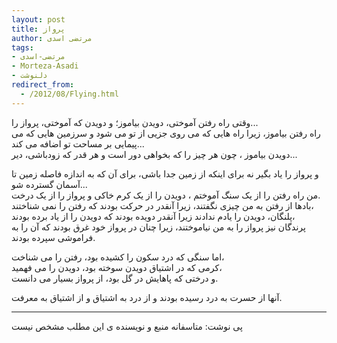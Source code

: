 ```yaml
---
layout: post
title: پرواز
author: مرتضی اسدی
tags:
- مرتضی-اسدی
- Morteza-Asadi
- دلنوشت
redirect_from:
  - /2012/08/Flying.html
---
```

وقتی راه رفتن آموختی، دویدن بیاموز؛ و دویدن که آموختی، پرواز را...  
راه رفتن بیاموز، زیرا راه هایی که می روی جزیی از تو می شود و سرزمین هایی که می پیمایی بر مساحت تو اضافه می کند...  
دویدن بیاموز ، چون هر چیز را که بخواهی دور است و هر قدر که زودباشی، دیر...  



و پرواز را یاد بگیر نه برای اینکه از زمین جدا باشی، برای آن که به اندازه فاصله زمین تا آسمان گسترده شو...  
من راه رفتن را از یک سنگ آموختم ، دویدن را از یک کرم خاکی و پرواز را از یک درخت.  
بادها از رفتن به من چیزی نگفتند، زیرا آنقدر در حرکت بودند که رفتن را نمی شناختند،  
پلنگان، دویدن را یادم ندادند زیرا آنقدر دویده بودند که دویدن را از یاد برده بودند،  
پرندگان نیز پرواز را به من نیاموختند، زیرا چنان در پرواز خود غرق بودند که آن را به فراموشی سپرده بودند.  
  
اما سنگی که درد سکون را کشیده بود، رفتن را می شناخت،  
کرمی که در اشتیاق دویدن سوخته بود، دویدن را می فهمید،  
و درختی که پاهایش در گل بود، از پرواز بسیار می دانست.  
  
آنها از حسرت به درد رسیده بودند و از درد به اشتیاق و از اشتیاق به معرفت.  
  

* * *
پی نوشت: متاسفانه منبع و نویسنده ی این مطلب مشخص نیست

